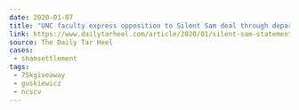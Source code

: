 ```yaml
---
date: 2020-01-07
title: "UNC faculty express opposition to Silent Sam deal through department statements"
link: https://www.dailytarheel.com/article/2020/01/silent-sam-statements-0107
source: The Daily Tar Heel
cases:
 - shamsettlement
tags:
 - 75kgiveaway
 - guskiewicz
 - ncscv
---
```

